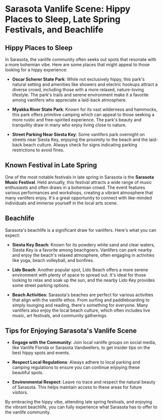 # Sarasota Vanlife Scene: Hippy Places to Sleep, Late Spring Festivals, and Beachlife

## Hippy Places to Sleep

In Sarasota, the vanlife community often seeks out spots that resonate with a more bohemian vibe. Here are some places that might appeal to those looking for a hippy experience:

- **Oscar Scherer State Park**: While not exclusively hippy, this park's natural setting and amenities like showers and electric hookups attract a diverse crowd, including those with a more relaxed, nature-loving lifestyle. The park's trails and serene environment make it a favorite among vanlifers who appreciate a laid-back atmosphere.

- **Myakka River State Park**: Known for its vast wilderness and hammocks, this park offers primitive camping which can appeal to those seeking a more rustic and free-spirited experience. The park's beauty and tranquility draw in many who enjoy living close to nature.

- **Street Parking Near Siesta Key**: Some vanlifers park overnight on streets near Siesta Key, enjoying the proximity to the beach and the laid-back beach culture. Always check for signs indicating parking restrictions to avoid fines.

## Known Festival in Late Spring

One of the most notable festivals in late spring in Sarasota is the **Sarasota Music Festival**. Held annually, this festival attracts a wide range of music enthusiasts and often draws in a bohemian crowd. The event features various performances and workshops, creating a vibrant atmosphere that many vanlifers enjoy. It's a great opportunity to connect with like-minded individuals and immerse yourself in the local arts scene.

## Beachlife

Sarasota's beachlife is a significant draw for vanlifers. Here's what you can expect:

- **Siesta Key Beach**: Known for its powdery white sand and clear waters, Siesta Key is a favorite among beachgoers. Vanlifers can park nearby and enjoy the beach's relaxed atmosphere, often engaging in activities like yoga, beach volleyball, and bonfires.

- **Lido Beach**: Another popular spot, Lido Beach offers a more serene environment with plenty of space to spread out. It's ideal for those looking to relax and soak up the sun, and the nearby Lido Key provides some street parking options.

- **Beach Activities**: Sarasota's beaches are perfect for various activities that align with the vanlife ethos. From surfing and paddleboarding to simply lounging and reading, there's something for everyone. Many vanlifers also enjoy the local beach culture, which often includes live music, art festivals, and community gatherings.

## Tips for Enjoying Sarasota's Vanlife Scene

- **Engage with the Community**: Join local vanlife groups on social media, like Vanlife Florida or Sarasota Vandwellers, to get insider tips on the best hippy spots and events.

- **Respect Local Regulations**: Always adhere to local parking and camping regulations to ensure you can continue enjoying these beautiful spots.

- **Environmental Respect**: Leave no trace and respect the natural beauty of Sarasota. This helps maintain access to these areas for future visitors.

By embracing the hippy vibe, attending late spring festivals, and enjoying the vibrant beachlife, you can fully experience what Sarasota has to offer to the vanlife community.

